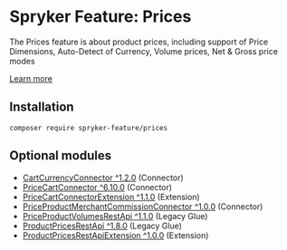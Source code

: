 # Spryker Feature: Prices

The Prices feature is about product prices, including support of Price Dimensions, Auto-Detect of Currency, Volume prices, Net & Gross price modes

[Learn more](https://docs.spryker.com/docs/pbc/all/price-management/202307.0/base-shop/prices-feature-overview/prices-feature-overview.html)

## Installation

```
composer require spryker-feature/prices
```

## Optional modules
- [CartCurrencyConnector ^1.2.0](https://github.com/spryker/cart-currency-connector) (Connector)
- [PriceCartConnector ^6.10.0](https://github.com/spryker/price-cart-connector) (Connector)
- [PriceCartConnectorExtension ^1.1.0](https://github.com/spryker/price-cart-connector-extension) (Extension)
- [PriceProductMerchantCommissionConnector ^1.0.0](https://github.com/spryker/price-product-merchant-commission-connector) (Connector)
- [PriceProductVolumesRestApi ^1.1.0](https://github.com/spryker/price-product-volumes-rest-api) (Legacy Glue)
- [ProductPricesRestApi ^1.8.0](https://github.com/spryker/product-prices-rest-api) (Legacy Glue)
- [ProductPricesRestApiExtension ^1.0.0](https://github.com/spryker/product-prices-rest-api-extension) (Extension)
